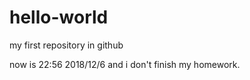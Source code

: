 # hello-world
my first repository in github

now is 22:56 2018/12/6 and i don't finish my homework.

